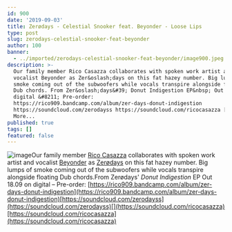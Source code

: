 ```yaml
---
id: 900
date: '2019-09-03'
title: Zerødays - Celestial Snooker feat. Beyonder - Loose Lips
type: post
slug: zerodays-celestial-snooker-feat-beyonder
author: 100
banner:
  - ../imported/zerodays-celestial-snooker-feat-beyonder/image900.jpeg
description: >-
  Our family member Rico Casazza collaborates with spoken work artist and
  vocalist Beyonder as Zer&oslash;days on this fat hazey number. Big lumps of
  smoke coming out of the subwoofers while vocals transpire alongside floating
  Dub chords. From Zer&oslash;days&#39; Donut Indigestion EP&nbsp; Out 18.09 on
  digital &#8211; Pre-order:
  https://rico909.bandcamp.com/album/zer-days-donut-indigestion
  https://soundcloud.com/zerodayss https://soundcloud.com/ricocasazza [...]Read
  More...
published: true
tags: []
featured: false
---
```

![image](../../imported/zerodays-celestial-snooker-feat-beyonder/image900.jpeg)Our family member [Rico Casazza](https://rico909.bandcamp.com) collaborates with spoken work artist and vocalist [Beyonder](https://serious.org.uk/artists/beyonder) as [Zerødays](https://www.facebook.com/zerodaysmusik/) on this fat hazey number. Big lumps of smoke coming out of the subwoofers while vocals transpire alongside floating Dub chords.From Zerødays' _Donut Indigestion_ EP Out 18.09 on digital – Pre-order: [](https://rico909.bandcamp.com/album/zer-days-donut-indigestion)[https://rico909.bandcamp.com/album/zer-days-donut-indigestion](https://rico909.bandcamp.com/album/zer-days-donut-indigestion)[https://soundcloud.com/zerodayss](https://soundcloud.com/zerodayss)[](https://soundcloud.com/ricocasazza)[https://soundcloud.com/ricocasazza](https://soundcloud.com/ricocasazza)